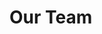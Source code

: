 <script setup>
import { VPTeamMembers } from 'vitepress/theme'

const members = [
  {
    avatar: 'https://www.github.com/alexandretrotel.png',
    name: 'Alexandre Trotel',
    title: 'Creator',
    links: [
      { icon: 'github', link: 'https://github.com/alexandretrotel' },
      { icon: 'twitter', link: 'https://twitter.com/alexandretrotel' }
    ]
  },
]
</script>

# Our Team

<VPTeamMembers size="small" :members="members" />
